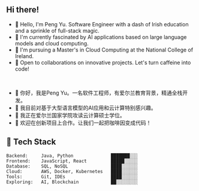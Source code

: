 ## Hi there!

* 👋 Hello, I'm Peng Yu. Software Engineer with a dash of Irish education and a sprinkle of full-stack magic.
* 👀 I'm currently fascinated by AI applications based on large language models and cloud computing.
* 🌱 I'm pursuing a Master's in Cloud Computing at the National College of Ireland.
* 💞️ Open to collaborations on innovative projects. Let's turn caffeine into code!
<br />

* 👋 你好，我是Peng Yu。一名软件工程师，有爱尔兰教育背景，精通全栈开发。
* 👀 我目前对基于大型语言模型的AI应用和云计算特别感兴趣。
* 🌱 我正在爱尔兰国家学院攻读云计算硕士学位。
* 💞️ 欢迎在创新项目上合作。让我们一起把咖啡因变成代码！


## 🚀 Tech Stack
```
Backend:     Java, Python              ███████░░░
Frontend:    JavaScript, React         █████░░░░░
Database:    SQL, NoSQL                ████░░░░░░
Cloud:       AWS, Docker, Kubernetes   ████░░░░░░
Tools:       Git, IDEs                 ████░░░░░░
Exploring:   AI, Blockchain            ██░░░░░░░░
```

